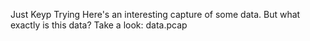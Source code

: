 Just Keyp Trying
Here's an interesting capture of some data. But what exactly is this data? Take a look: data.pcap
